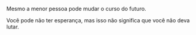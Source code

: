 Mesmo a menor pessoa pode mudar o curso do futuro.

Você pode não ter esperança, mas isso não significa que você não deva lutar.
